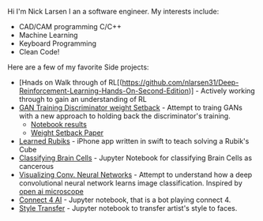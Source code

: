 Hi I'm Nick Larsen I an a software engineer. My interests include:
* CAD/CAM programming C/C++ 
* Machine Learning
* Keyboard Programming
* Clean Code!

Here are a few of my favorite Side projects:
* [Hnads on Walk through of RL[(https://github.com/nlarsen31/Deep-Reinforcement-Learning-Hands-On-Second-Edition)] - Actively working through to gain an understanding of RL 
* [GAN Training Discriminator weight Setback](https://nbviewer.org/github/stevenjohnlarsen/GAN-discriminator-refresh-learning/blob/main/CelebAGAN.ipynb) - Attempt to traing GANs with a new approach to holding back the discriminator's training. 
  * [Notebook results](https://nbviewer.org/github/stevenjohnlarsen/GAN-discriminator-refresh-learning/blob/main/GraphsForPaper-No-Feature-Matching.ipynb) 
  * [Weight Setback Paper](https://github.com/stevenjohnlarsen/GAN-discriminator-refresh-learning/blob/main/Discriminator_Weight_Stepback.pdf)
* [Learned Rubiks](https://github.com/nlarsensmu/LearnedRubiks) - iPhone app written in swift to teach solving a Rubik's Cube
* [Classifying Brain Cells](https://nbviewer.org/github/nlarsensmu/CNN/blob/master/Merged%20work.ipynb) - Jupyter Notebook for classifying Brain Cells as cancerous
* [Visualizing Conv. Neural Networks](https://nbviewer.org/github/nlarsensmu/Visualizing-VGG/blob/master/Lab2-Class-Approch.ipynb) - Attempt to understand how a deep convolutional neural network learns image classification. Inspired by [open ai microscope](https://openai.com/blog/microscope/)
* [Connect 4 AI](https://nbviewer.org/github/nlarsensmu/CS7320-AI/blob/master/Games/assignment_connect5.ipynb) - Jupyter notebook, that is a bot playing connect 4.
* [Style Transfer](https://nbviewer.org/github/stevenjohnlarsen/StyleTransfer/blob/main/StyleTransfer2.ipynb) - Jupyter notebook to transfer artist's style to faces.
